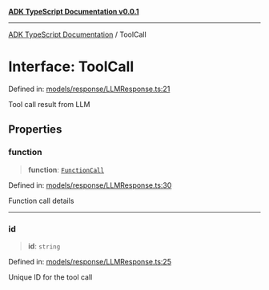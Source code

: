 [**ADK TypeScript Documentation v0.0.1**](../README.md)

***

[ADK TypeScript Documentation](../globals.md) / ToolCall

# Interface: ToolCall

Defined in: [models/response/LLMResponse.ts:21](https://github.com/pontus-devoteam/adk-typescript/blob/0f66151c645c59f98bf29f75515acbeb98026e1f/src/models/response/LLMResponse.ts#L21)

Tool call result from LLM

## Properties

### function

> **function**: [`FunctionCall`](FunctionCall.md)

Defined in: [models/response/LLMResponse.ts:30](https://github.com/pontus-devoteam/adk-typescript/blob/0f66151c645c59f98bf29f75515acbeb98026e1f/src/models/response/LLMResponse.ts#L30)

Function call details

***

### id

> **id**: `string`

Defined in: [models/response/LLMResponse.ts:25](https://github.com/pontus-devoteam/adk-typescript/blob/0f66151c645c59f98bf29f75515acbeb98026e1f/src/models/response/LLMResponse.ts#L25)

Unique ID for the tool call
